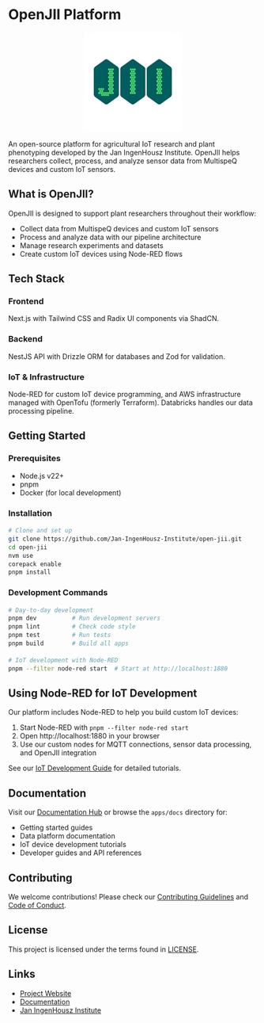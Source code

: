 # OpenJII Platform

<p align="center">
  <img src="./apps/docs/static/img/logo.png" alt="OpenJII Logo" width="200"/>
</p>

An open-source platform for agricultural IoT research and plant phenotyping developed by the Jan IngenHousz Institute. OpenJII helps researchers collect, process, and analyze sensor data from MultispeQ devices and custom IoT sensors.

## What is OpenJII?

OpenJII is designed to support plant researchers throughout their workflow:

- Collect data from MultispeQ devices and custom IoT sensors
- Process and analyze data with our pipeline architecture
- Manage research experiments and datasets
- Create custom IoT devices using Node-RED flows

## Tech Stack

### Frontend
Next.js with Tailwind CSS and Radix UI components via ShadCN.

### Backend
NestJS API with Drizzle ORM for databases and Zod for validation.

### IoT & Infrastructure  
Node-RED for custom IoT device programming, and AWS infrastructure managed with OpenTofu (formerly Terraform). Databricks handles our data processing pipeline.

## Getting Started

### Prerequisites
- Node.js v22+
- pnpm
- Docker (for local development)

### Installation

```bash
# Clone and set up
git clone https://github.com/Jan-IngenHousz-Institute/open-jii.git
cd open-jii
nvm use
corepack enable
pnpm install
```

### Development Commands

```bash
# Day-to-day development
pnpm dev          # Run development servers
pnpm lint         # Check code style
pnpm test         # Run tests
pnpm build        # Build all apps

# IoT development with Node-RED
pnpm --filter node-red start  # Start at http://localhost:1880
```

## Using Node-RED for IoT Development

Our platform includes Node-RED to help you build custom IoT devices:

1. Start Node-RED with `pnpm --filter node-red start` 
2. Open http://localhost:1880 in your browser
3. Use our custom nodes for MQTT connections, sensor data processing, and OpenJII integration

See our [IoT Development Guide](apps/docs/docs/004-iot-development) for detailed tutorials.

## Documentation

Visit our [Documentation Hub](https://docs.openjii.org) or browse the `apps/docs` directory for:

- Getting started guides
- Data platform documentation
- IoT device development tutorials
- Developer guides and API references

## Contributing

We welcome contributions! Please check our [Contributing Guidelines](CONTRIBUTING.md) and [Code of Conduct](CODE_OF_CONDUCT.md).

## License

This project is licensed under the terms found in [LICENSE](LICENSE).

## Links

- [Project Website](https://www.openjii.org)
- [Documentation](https://docs.openjii.org)
- [Jan IngenHousz Institute](https://www.jan-ingenhousz-institute.org)
